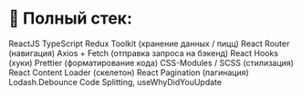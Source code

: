 # 📝 Полный стек:
ReactJS
TypeScript
Redux Toolkit (хранение данных / пицц)
React Router (навигация)
Axios + Fetch (отправка запроса на бэкенд)
React Hooks (хуки)
Prettier (форматирование кода)
CSS-Modules / SCSS (стилизация)
React Content Loader (скелетон)
React Pagination (пагинация)
Lodash.Debounce
Code Splitting, useWhyDidYouUpdate
